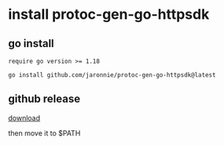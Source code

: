 # install protoc-gen-go-httpsdk

## go install

`require go version >= 1.18`

```shell
go install github.com/jaronnie/protoc-gen-go-httpsdk@latest
```

## github release

[download](https://github.com/jaronnie/protoc-gen-go-httpsdk/releases/latest)

then move it to $PATH